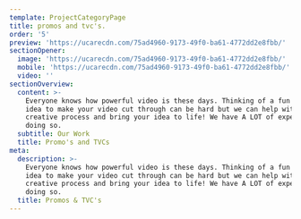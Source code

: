 ```yaml
---
template: ProjectCategoryPage
title: promos and tvc's.
order: '5'
preview: 'https://ucarecdn.com/75ad4960-9173-49f0-ba61-4772dd2e8fbb/'
sectionOpener:
  image: 'https://ucarecdn.com/75ad4960-9173-49f0-ba61-4772dd2e8fbb/'
  mobile: 'https://ucarecdn.com/75ad4960-9173-49f0-ba61-4772dd2e8fbb/'
  video: ''
sectionOverview:
  content: >-
    Everyone knows how powerful video is these days. Thinking of a fun or edgy
    idea to make your video cut through can be hard but we can help with this
    creative process and bring your idea to life! We have A LOT of experience in
    doing so.
  subtitle: Our Work
  title: Promo's and TVCs
meta:
  description: >-
    Everyone knows how powerful video is these days. Thinking of a fun or edgy
    idea to make your video cut through can be hard but we can help with this
    creative process and bring your idea to life! We have A LOT of experience in
    doing so.
  title: Promos & TVC's
---
```



